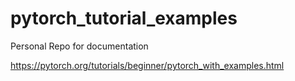 # pytorch_tutorial_examples
Personal Repo for documentation 

https://pytorch.org/tutorials/beginner/pytorch_with_examples.html
